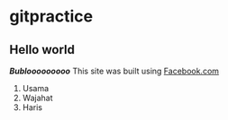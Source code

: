 # gitpractice
## Hello world
**_Bublooooooooo_**
This site was built using [Facebook.com](https://www.facebook.com/)
1. Usama
2. Wajahat
3. Haris

